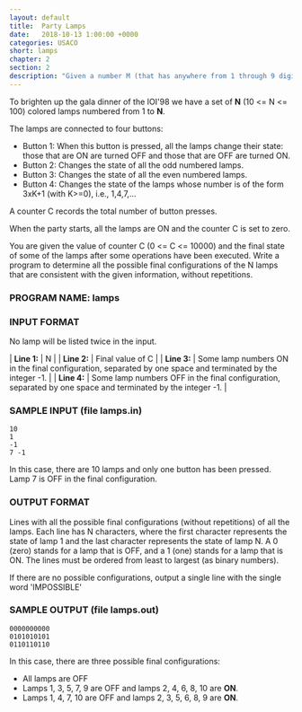```yaml
---
layout: default
title:  Party Lamps
date:   2018-10-13 1:00:00 +0000
categories: USACO
short: lamps
chapter: 2
section: 2
description: "Given a number M (that has anywhere from 1 through 9 digits), find and print the next runaround number, a number with unique and nonzero digits, higher than M, which will always fit into an unsigned long integer for the given test data."
---
```


To brighten up the gala dinner of the IOI'98 we have a set of **N** (10 <= N <= 100) colored lamps numbered from 1 to **N**.

The lamps are connected to four buttons:

*   Button 1: When this button is pressed, all the lamps change their state: those that are ON are turned OFF and those that are OFF are turned ON.
*   Button 2: Changes the state of all the odd numbered lamps.
*   Button 3: Changes the state of all the even numbered lamps.
*   Button 4: Changes the state of the lamps whose number is of the form 3xK+1 (with K>=0), i.e., 1,4,7,...

A counter C records the total number of button presses.

When the party starts, all the lamps are ON and the counter C is set to zero.

You are given the value of counter C (0 <= C <= 10000) and the final state of some of the lamps after some operations have been executed. Write a program to determine all the possible final configurations of the N lamps that are consistent with the given information, without repetitions.

### PROGRAM NAME: lamps

### INPUT FORMAT

No lamp will be listed twice in the input.

| **Line 1:** | N |
| **Line 2:** | Final value of C |
| **Line 3:** | Some lamp numbers ON in the final configuration, separated by one space and terminated by the integer -1. |
| **Line 4:** | Some lamp numbers OFF in the final configuration, separated by one space and terminated by the integer -1. |

### SAMPLE INPUT (file lamps.in)

```none
10
1
-1
7 -1
```

In this case, there are 10 lamps and only one button has been pressed. Lamp 7 is OFF in the final configuration.

### OUTPUT FORMAT

Lines with all the possible final configurations (without repetitions) of all the lamps. Each line has N characters, where the first character represents the state of lamp 1 and the last character represents the state of lamp N. A 0 (zero) stands for a lamp that is OFF, and a 1 (one) stands for a lamp that is ON. The lines must be ordered from least to largest (as binary numbers).

If there are no possible configurations, output a single line with the single word 'IMPOSSIBLE'

### SAMPLE OUTPUT (file lamps.out)

```none
0000000000
0101010101
0110110110
```

In this case, there are three possible final configurations:

*   All lamps are OFF
*   Lamps 1, 3, 5, 7, 9 are OFF and lamps 2, 4, 6, 8, 10 are **ON**.
*   Lamps 1, 4, 7, 10 are OFF and lamps 2, 3, 5, 6, 8, 9 are **ON**.